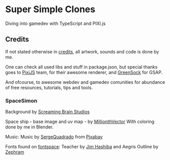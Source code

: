 # Super Simple Clones

Diving into gamedev with TypeScript and PIXI.js


## Credits

If not stated otherwise in [credits](#credits), all artwork, sounds and code is done by me.

One can check all used libs and stuff in package.json, but special thanks goes to [PixiJS](https://pixijs.com/) team, for their awesome renderer,
and [GreenSock](https://greensock.com/) for GSAP.

And ofcourse, to awesome webdev and gamedev comunities for abundance of free resources, tutorials, tips and tools.

### SpaceSimon

Background by [Screaming Brain Studios](https://screamingbrainstudios.com/)

Space ship - base image and uv map - by [MillionthVector](http://millionthvector.blogspot.de)
With coloring done by me in Blender.

Music:
Music by <a href="/users/sergequadrado-24990007/?tab=audio&amp;utm_source=link-attribution&amp;utm_medium=referral&amp;utm_campaign=audio&amp;utm_content=14017">SergeQuadrado</a> from <a href="https://pixabay.com/music/?utm_source=link-attribution&amp;utm_medium=referral&amp;utm_campaign=music&amp;utm_content=14017">Pixabay</a>

Fonts found on [fontspace](fontspace.com): Teacher by [Jim Hashiba](https://www.fontspace.com/bridgeco) and Aegris Outline by [Zephram](https://www.fontspace.com/pixel-kitchen)
